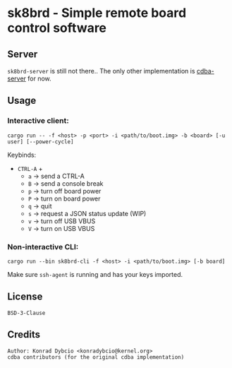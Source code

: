 # sk8brd - Simple remote board control software

## Server
`sk8brd-server` is still not there.. The only other implementation is [cdba-server](https://github.com/linux-msm/cdba/) for now.

## Usage
### Interactive client:
`cargo run -- -f <host> -p <port> -i <path/to/boot.img> -b <board> [-u user] [--power-cycle]`

Keybinds:
* `CTRL-A` +
  * `a` -> send a CTRL-A
  * `B` -> send a console break
  * `p` -> turn off board power
  * `P` -> turn on board power
  * `q` -> quit
  * `s` -> request a JSON status update (WIP)
  * `v` -> turn off USB VBUS
  * `V` -> turn on USB VBUS

### Non-interactive CLI:
`cargo run --bin sk8brd-cli -f <host> -i <path/to/boot.img> [-b board]`

Make sure `ssh-agent` is running and has your keys imported.

## License
`BSD-3-Clause`

## Credits
```
Author: Konrad Dybcio <konradybcio@kernel.org>
cdba contributors (for the original cdba implementation)
```